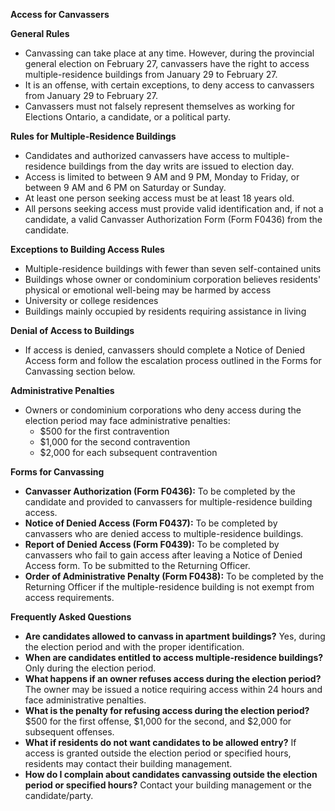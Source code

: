 ﻿**Access for Canvassers**

**General Rules**

* Canvassing can take place at any time. However, during the provincial general election on February 27, canvassers have the right to access multiple-residence buildings from January 29 to February 27.
* It is an offense, with certain exceptions, to deny access to canvassers from January 29 to February 27.
* Canvassers must not falsely represent themselves as working for Elections Ontario, a candidate, or a political party.

**Rules for Multiple-Residence Buildings**

* Candidates and authorized canvassers have access to multiple-residence buildings from the day writs are issued to election day.
* Access is limited to between 9 AM and 9 PM, Monday to Friday, or between 9 AM and 6 PM on Saturday or Sunday.
* At least one person seeking access must be at least 18 years old.
* All persons seeking access must provide valid identification and, if not a candidate, a valid Canvasser Authorization Form (Form F0436) from the candidate.

**Exceptions to Building Access Rules**

* Multiple-residence buildings with fewer than seven self-contained units
* Buildings whose owner or condominium corporation believes residents' physical or emotional well-being may be harmed by access
* University or college residences
* Buildings mainly occupied by residents requiring assistance in living

**Denial of Access to Buildings**

* If access is denied, canvassers should complete a Notice of Denied Access form and follow the escalation process outlined in the Forms for Canvassing section below.

**Administrative Penalties**

* Owners or condominium corporations who deny access during the election period may face administrative penalties:
    * $500 for the first contravention
    * $1,000 for the second contravention
    * $2,000 for each subsequent contravention

**Forms for Canvassing**

* **Canvasser Authorization (Form F0436):** To be completed by the candidate and provided to canvassers for multiple-residence building access.
* **Notice of Denied Access (Form F0437):** To be completed by canvassers who are denied access to multiple-residence buildings.
* **Report of Denied Access (Form F0439):** To be completed by canvassers who fail to gain access after leaving a Notice of Denied Access form. To be submitted to the Returning Officer.
* **Order of Administrative Penalty (Form F0438):** To be completed by the Returning Officer if the multiple-residence building is not exempt from access requirements.

**Frequently Asked Questions**

* **Are candidates allowed to canvass in apartment buildings?** Yes, during the election period and with the proper identification.
* **When are candidates entitled to access multiple-residence buildings?** Only during the election period.
* **What happens if an owner refuses access during the election period?** The owner may be issued a notice requiring access within 24 hours and face administrative penalties.
* **What is the penalty for refusing access during the election period?** $500 for the first offense, $1,000 for the second, and $2,000 for subsequent offenses.
* **What if residents do not want candidates to be allowed entry?** If access is granted outside the election period or specified hours, residents may contact their building management.
* **How do I complain about candidates canvassing outside the election period or specified hours?** Contact your building management or the candidate/party.

